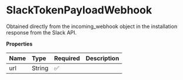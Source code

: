 # SlackTokenPayloadWebhook

Obtained directly from the incoming_webhook object in the installation response from the Slack API.

**Properties**

| Name | Type   | Required | Description |
| :--- | :----- | :------- | :---------- |
| url  | String | ✅       |             |
